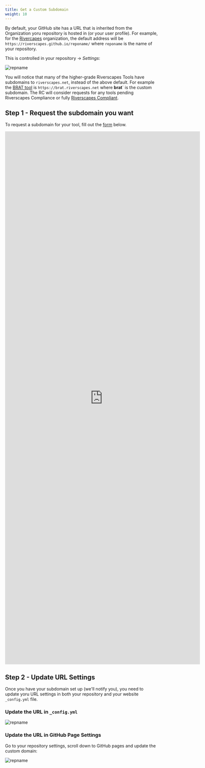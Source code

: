 ```yaml
---
title: Get a Custom Subdomain
weight: 10
---
```


By default, your GitHub site has a URL that is inherited from the Organization yoru repository is hosted in (or your user profile). For example, for the [Rivercapes](https://github.com/Riverscapes) organization, the default address will be `https://riverscapes.github.io/reponame/` where `reponame` is the name of your repository.

This is controlled in your repository → *Settings*:

![repname](\assets\images\tools\repname.png)



You will notice that many of the higher-grade Riverscapes Tools have subdomains to `riverscapes.net`, instead of the above default. For example the [BRAT tool](https://brat.riverscapes.net) is `https://brat.riverscapes.net` where **brat**` is the custom subdomain. The RC will consider requests for any tools pending Riverscapes Compliance or fully [Riverscapes Compliant](https://riverscapes.net/Tools/#riverscapes-compliant-tools). 

## Step 1 - Request the subdomain you want
To request a subdomain for your tool, fill out the [form](https://forms.gle/H7jRGuf2QmypXkxN9) below.

<div class="responsive-embed">
<iframe src="https://docs.google.com/forms/d/e/1FAIpQLSdhqMRZDfkNHI1aN2fRf8Fa_1qhez0jEGzR_pcHsKPzj68T8w/viewform?embedded=true" width="640" height="1751" frameborder="0" marginheight="0" marginwidth="0">Loading…</iframe>
</div>

## Step 2 - Update URL Settings

Once you have your subdomain set up (we'll notify you), you need to update yoru URL settings in both your repository and your website `_config.yml` file. 



### Update the URL in `_config.yml`

![repname](\assets\images\tools\YML.png)
### Update the URL in GitHub Page Settings
Go to your repository settings, scroll down to GitHub pages and update the custom domain:

![repname](\assets\images\tools\URLName.png)

